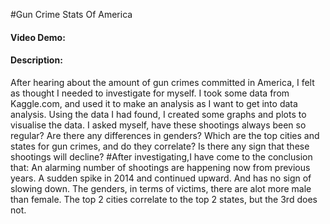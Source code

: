 #Gun Crime Stats Of America
#### Video Demo:  <URL HERE>
#### Description:
After hearing about the amount of gun crimes committed in America, I felt as thought I needed to investigate for myself. I took some data from Kaggle.com, and used it to make an analysis as I want to get into data analysis. Using the data I had found, I created some graphs and plots to visualise the data. I asked myself, have these shootings always been so regular? Are there any differences in genders? Which are the top cities and states for gun crimes, and do they correlate? Is there any sign that these shootings will decline?
#After investigating,I have come to the conclusion that:
An alarming number of shootings are happening now from previous years. A sudden spike in 2014 and continued upward. And has no sign of slowing down. The genders, in terms of victims, there are alot more male than female. The top 2 cities correlate to the top 2 states, but the 3rd does not.
